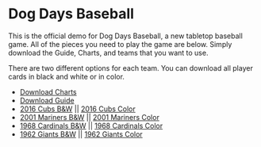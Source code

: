 # Dog Days Baseball

This is the official demo for Dog Days Baseball, a new tabletop baseball game. All of the pieces you need to play the game are below. Simply download the Guide, Charts, and teams that you want to use. 

There are two different options for each team. You can download all player cards in black and white or in color. 

- [Download Charts](https://github.com/brianhaferkamp/dog-days-baseball/raw/main/Dog-Days-Baseball_Charts.pdf)
- [Download Guide](https://github.com/brianhaferkamp/dog-days-baseball/raw/main/Dog-Days-Baseball_Guide.pdf)
- [2016 Cubs B&W](https://github.com/brianhaferkamp/dog-days-baseball/raw/main/2016%20Cubs/Dog-Days-Baseball_2016-Cubs_B%26W.pdf) || [2016 Cubs Color](https://github.com/brianhaferkamp/dog-days-baseball/raw/main/2016%20Cubs/Dog-Days-Baseball_2016-Cubs_Color.pdf)
- [2001 Mariners B&W](https://github.com/brianhaferkamp/dog-days-baseball/raw/main/2001%20Mariners/Dog-Days-Baseball_2001-Mariners_B%26W.pdf) || [2001 Mariners Color](https://github.com/brianhaferkamp/dog-days-baseball/raw/main/2001%20Mariners/Dog-Days-Baseball_2001-Mariners_Color.pdf)
- [1968 Cardinals B&W](https://github.com/brianhaferkamp/dog-days-baseball/raw/main/1968%20Cardinals/Dog-Days-Baseball_1968-Cardinals_B%26W.pdf) || [1968 Cardinals Color](https://github.com/brianhaferkamp/dog-days-baseball/raw/main/1968%20Cardinals/Dog-Days-Baseball_1968-Cardinals_Color.pdf)
- [1962 Giants B&W](https://github.com/brianhaferkamp/dog-days-baseball/raw/main/1962%20Giants/Dog-Days-Baseball_1962-Giants_B%26W.pdf) || [1962 Giants Color](https://github.com/brianhaferkamp/dog-days-baseball/raw/main/1962%20Giants/Dog-Days-Baseball_1962-Giants_Color.pdf)


